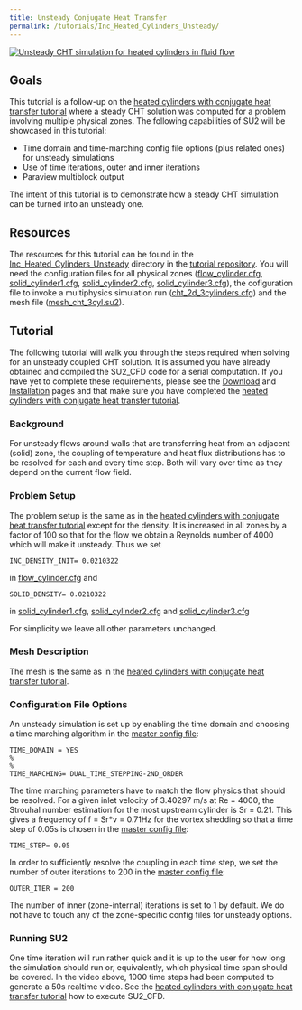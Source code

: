 ```yaml
---
title: Unsteady Conjugate Heat Transfer
permalink: /tutorials/Inc_Heated_Cylinders_Unsteady/
---
```


[![Unsteady CHT simulation for heated cylinders in fluid flow](http://img.youtube.com/vi/MqN8GalSyzk/0.jpg)](http://www.youtube.com/watch?v=MqN8GalSyzk "Unsteady CHT")

## Goals

This tutorial is a follow-up on the [heated cylinders with conjugate heat transfer tutorial](/tutorials/Inc_Heated_Cylinders/) where a steady CHT solution was computed for a problem involving multiple physical zones.
The following capabilities of SU2 will be showcased in this tutorial:

- Time domain and time-marching config file options (plus related ones) for unsteady simulations
- Use of time iterations, outer and inner iterations
- Paraview multiblock output

The intent of this tutorial is to demonstrate how a steady CHT simulation can be turned into an unsteady one.

## Resources

The resources for this tutorial can be found in the [Inc_Heated_Cylinders_Unsteady](https://github.com/su2code/su2code.github.io/blob/unsteady_cht_tutorial/Inc_Heated_Cylinders_Unsteady) directory in the [tutorial repository](https://github.com/su2code/su2code.github.io/blob/unsteady_cht_tutorial/). You will need the configuration files for all physical zones ([flow_cylinder.cfg](../../Inc_Heated_Cylinders_Unsteady/flow_cylinder.cfg), [solid_cylinder1.cfg](../../Inc_Heated_Cylinders_Unsteady/solid_cylinder1.cfg), [solid_cylinder2.cfg](../../Inc_Heated_Cylinders_Unsteady/solid_cylinder2.cfg), [solid_cylinder3.cfg](../../Inc_Heated_Cylinders_Unsteady/solid_cylinder3.cfg)), the cofiguration file to invoke a multiphysics simulation run ([cht_2d_3cylinders.cfg](../../Inc_Heated_Cylinders_Unsteady/cht_2d_3cylinders.cfg)) and the mesh file ([mesh_cht_3cyl.su2](../../Inc_Heated_Cylinders_Unsteady/mesh_cht_3cyl.su2)).

## Tutorial

The following tutorial will walk you through the steps required when solving for an unsteady coupled CHT solution. It is assumed you have already obtained and compiled the SU2_CFD code for a serial computation. If you have yet to complete these requirements, please see the [Download](/docs/Download/) and [Installation](/docs/Installation/) pages and that make sure you have completed the [heated cylinders with conjugate heat transfer tutorial](/tutorials/Inc_Heated_Cylinders/).

### Background

For unsteady flows around walls that are transferring heat from an adjacent (solid) zone, the coupling of temperature and heat flux distributions has to be resolved for each and every time step. Both will vary over time as they depend on the current flow field.

### Problem Setup

The problem setup is the same as in the [heated cylinders with conjugate heat transfer tutorial](/tutorials/Inc_Heated_Cylinders/) except for the density. It is increased in all zones by a factor of 100 so that for the flow we obtain a Reynolds number of 4000 which will make it unsteady. Thus we set
```
INC_DENSITY_INIT= 0.0210322
```
in [flow_cylinder.cfg](../../Inc_Heated_Cylinders/flow_cylinder.cfg) and

```
SOLID_DENSITY= 0.0210322
```
in [solid_cylinder1.cfg](../../Inc_Heated_Cylinders/solid_cylinder1.cfg), [solid_cylinder2.cfg](../../Inc_Heated_Cylinders/solid_cylinder2.cfg) and [solid_cylinder3.cfg](../../Inc_Heated_Cylinders/solid_cylinder3.cfg)

For simplicity we leave all other parameters unchanged.

### Mesh Description

The mesh is the same as in the [heated cylinders with conjugate heat transfer tutorial](/tutorials/Inc_Heated_Cylinders/).

### Configuration File Options

An unsteady simulation is set up by enabling the time domain and choosing a time marching algorithm in the [master config file](../../Inc_Heated_Cylinders/cht_2d_3cylinders.cfg):

```
TIME_DOMAIN = YES
%
%
TIME_MARCHING= DUAL_TIME_STEPPING-2ND_ORDER
```

The time marching parameters have to match the flow physics that should be resolved. For a given inlet velocity of 3.40297 m/s at Re = 4000, the Strouhal number estimation for the most upstream cylinder is Sr = 0.21. This gives a frequency of f = Sr*v = 0.71Hz for the vortex shedding so that a time step of 0.05s is chosen in the [master config file](../../Inc_Heated_Cylinders/cht_2d_3cylinders.cfg):

```
TIME_STEP= 0.05
```

In order to sufficiently resolve the coupling in each time step, we set the number of outer iterations to 200 in the [master config file](../../Inc_Heated_Cylinders/cht_2d_3cylinders.cfg):

```
OUTER_ITER = 200
```

The number of inner (zone-internal) iterations is set to 1 by default. We do not have to touch any of the zone-specific config files for unsteady options.

### Running SU2

One time iteration will run rather quick and it is up to the user for how long the simulation should run or, equivalently, which physical time span should be covered. In the video above, 1000 time steps had been computed to generate a 50s realtime video. See the [heated cylinders with conjugate heat transfer tutorial](/tutorials/Inc_Heated_Cylinders/) how to execute SU2_CFD.